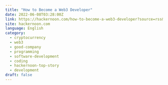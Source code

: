 ```yaml
---
title: "How to Become a Web3 Developer"
date: 2022-06-08T03:28:00Z
link: https://hackernoon.com/how-to-become-a-web3-developer?source=rss&utm_medium=RSS&utm_source=news.12bit.vn
site: hackernoon.com
language: English
category:
  - cryptocurrency
  - web3
  - good-company
  - programming
  - software-development
  - coding
  - hackernoon-top-story
  - development
draft: false
---
```

